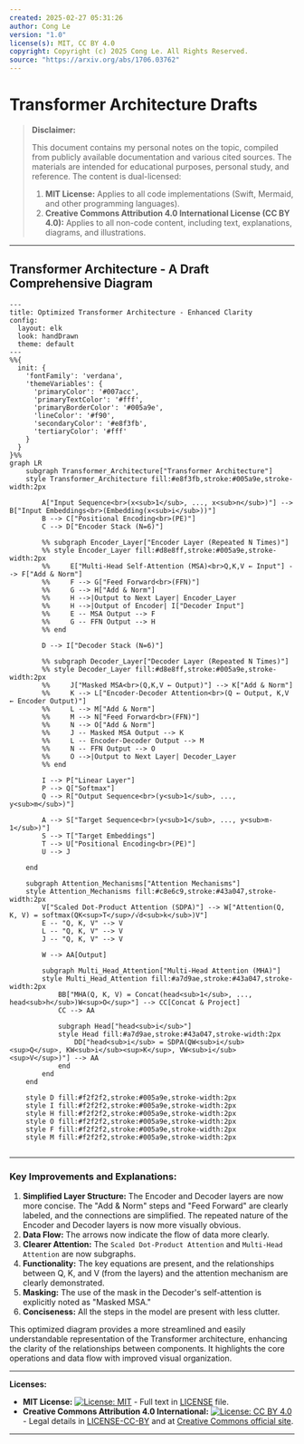 ```yaml
---
created: 2025-02-27 05:31:26
author: Cong Le
version: "1.0"
license(s): MIT, CC BY 4.0
copyright: Copyright (c) 2025 Cong Le. All Rights Reserved.
source: "https://arxiv.org/abs/1706.03762"
---
```




# Transformer Architecture Drafts
> **Disclaimer:**
>
> This document contains my personal notes on the topic,
> compiled from publicly available documentation and various cited sources.
> The materials are intended for educational purposes, personal study, and reference.
> The content is dual-licensed:
> 1. **MIT License:** Applies to all code implementations (Swift, Mermaid, and other programming languages).
> 2. **Creative Commons Attribution 4.0 International License (CC BY 4.0):** Applies to all non-code content, including text, explanations, diagrams, and illustrations.
---


## Transformer Architecture - A Draft Comprehensive Diagram



```mermaid
---
title: Optimized Transformer Architecture - Enhanced Clarity
config:
  layout: elk
  look: handDrawn
  theme: default
---
%%{
  init: {
    'fontFamily': 'verdana',
    'themeVariables': {
      'primaryColor': '#007acc',
      'primaryTextColor': '#fff',
      'primaryBorderColor': '#005a9e',
      'lineColor': '#f90',
      'secondaryColor': '#e8f3fb',
      'tertiaryColor': '#fff'
    }
  }
}%%
graph LR
    subgraph Transformer_Architecture["Transformer Architecture"]
    style Transformer_Architecture fill:#e8f3fb,stroke:#005a9e,stroke-width:2px

        A["Input Sequence<br>(x<sub>1</sub>, ..., x<sub>n</sub>)"] --> B["Input Embeddings<br>(Embedding(x<sub>i</sub>))"]
        B --> C["Positional Encoding<br>(PE)"]
        C --> D["Encoder Stack (N=6)"]

        %% subgraph Encoder_Layer["Encoder Layer (Repeated N Times)"]
        %% style Encoder_Layer fill:#d8e8ff,stroke:#005a9e,stroke-width:2px
        %%     E["Multi-Head Self-Attention (MSA)<br>Q,K,V ← Input"] --> F["Add & Norm"]
        %%     F --> G["Feed Forward<br>(FFN)"]
        %%     G --> H["Add & Norm"]
        %%     H -->|Output to Next Layer| Encoder_Layer
        %%     H -->|Output of Encoder| I["Decoder Input"]
        %%     E -- MSA Output --> F
        %%     G -- FFN Output --> H
        %% end

        D --> I["Decoder Stack (N=6)"]

        %% subgraph Decoder_Layer["Decoder Layer (Repeated N Times)"]
        %% style Decoder_Layer fill:#d8e8ff,stroke:#005a9e,stroke-width:2px
        %%     J["Masked MSA<br>(Q,K,V ← Output)"] --> K["Add & Norm"]
        %%     K --> L["Encoder-Decoder Attention<br>(Q ← Output, K,V ← Encoder Output)"]
        %%     L --> M["Add & Norm"]
        %%     M --> N["Feed Forward<br>(FFN)"]
        %%     N --> O["Add & Norm"]
        %%     J -- Masked MSA Output --> K
        %%     L -- Encoder-Decoder Output --> M
        %%     N -- FFN Output --> O
        %%     O -->|Output to Next Layer| Decoder_Layer
        %% end

        I --> P["Linear Layer"]
        P --> Q["Softmax"]
        Q --> R["Output Sequence<br>(y<sub>1</sub>, ..., y<sub>m</sub>)"]

        A --> S["Target Sequence<br>(y<sub>1</sub>, ..., y<sub>m-1</sub>)"]
        S --> T["Target Embeddings"]
        T --> U["Positional Encoding<br>(PE)"]
        U --> J

    end

    subgraph Attention_Mechanisms["Attention Mechanisms"]
    style Attention_Mechanisms fill:#c8e6c9,stroke:#43a047,stroke-width:2px
        V["Scaled Dot-Product Attention (SDPA)"] --> W["Attention(Q, K, V) = softmax(QK<sup>T</sup>/√d<sub>k</sub>)V"]
        E -- "Q, K, V" --> V
        L -- "Q, K, V" --> V
        J -- "Q, K, V" --> V

        W --> AA[Output]

        subgraph Multi_Head_Attention["Multi-Head Attention (MHA)"]
        style Multi_Head_Attention fill:#a7d9ae,stroke:#43a047,stroke-width:2px
            BB["MHA(Q, K, V) = Concat(head<sub>1</sub>, ..., head<sub>h</sub>)W<sup>O</sup>"] --> CC[Concat & Project]
            CC --> AA
            
            subgraph Head["head<sub>i</sub>"]
            style Head fill:#a7d9ae,stroke:#43a047,stroke-width:2px
                DD["head<sub>i</sub> = SDPA(QW<sub>i</sub><sup>Q</sup>, KW<sub>i</sub><sup>K</sup>, VW<sub>i</sub><sup>V</sup>)"] --> AA
            end
        end
    end

    style D fill:#f2f2f2,stroke:#005a9e,stroke-width:2px
    style I fill:#f2f2f2,stroke:#005a9e,stroke-width:2px
    style H fill:#f2f2f2,stroke:#005a9e,stroke-width:2px
    style O fill:#f2f2f2,stroke:#005a9e,stroke-width:2px
    style F fill:#f2f2f2,stroke:#005a9e,stroke-width:2px
    style M fill:#f2f2f2,stroke:#005a9e,stroke-width:2px
    
```

---


### Key Improvements and Explanations:

1.  **Simplified Layer Structure:** The Encoder and Decoder layers are now more concise. The "Add & Norm" steps and "Feed Forward" are clearly labeled, and the connections are simplified. The repeated nature of the Encoder and Decoder layers is now more visually obvious.
2.  **Data Flow:**  The arrows now indicate the flow of data more clearly.
3.  **Clearer Attention:** The `Scaled Dot-Product Attention` and `Multi-Head Attention` are now subgraphs.
4.  **Functionality:** The key equations are present, and the relationships between Q, K, and V (from the layers) and the attention mechanism are clearly demonstrated.
5.  **Masking:** The use of the mask in the Decoder's self-attention is explicitly noted as "Masked MSA."
6. **Conciseness:** All the steps in the model are present with less clutter.

This optimized diagram provides a more streamlined and easily understandable representation of the Transformer architecture, enhancing the clarity of the relationships between components.  It highlights the core operations and data flow with improved visual organization.




---
**Licenses:**

- **MIT License:**  [![License: MIT](https://img.shields.io/badge/License-MIT-yellow.svg)](LICENSE) - Full text in [LICENSE](LICENSE) file.
- **Creative Commons Attribution 4.0 International:** [![License: CC BY 4.0](https://licensebuttons.net/l/by/4.0/88x31.png)](LICENSE-CC-BY) - Legal details in [LICENSE-CC-BY](LICENSE-CC-BY) and at [Creative Commons official site](http://creativecommons.org/licenses/by/4.0/).

---
